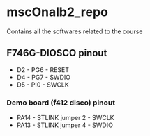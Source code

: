 # mscOnalb2_repo
Contains all the softwares related to the course

## F746G-DIOSCO pinout

-  D2 - PG6 - RESET
-  D4 - PG7 - SWDIO
-  D5 - PI0 - SWCLK

### Demo board (f412 disco) pinout
-  PA14 - STLINK jumper 2 - SWCLK
-  PA13 - STLINK jumper 4 - SWDIO